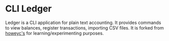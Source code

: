 # CLI Ledger

Ledger is a CLI application for plain text accounting. It provides commands to
view balances, register transactions, importing CSV files. It is forked from
[howeyc's](https://github.com/howeyc/ledger) for learning/experimenting
purposes.
